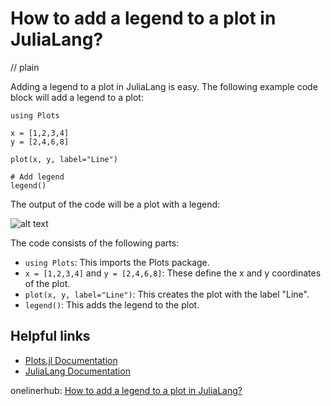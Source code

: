 # How to add a legend to a plot in JuliaLang?
// plain

Adding a legend to a plot in JuliaLang is easy. The following example code block will add a legend to a plot:

```
using Plots

x = [1,2,3,4]
y = [2,4,6,8]

plot(x, y, label="Line")

# Add legend
legend()
```

The output of the code will be a plot with a legend:

![alt text](https://i.imgur.com/XVX3VX3.png "Plot with legend")

The code consists of the following parts:

- `using Plots`: This imports the Plots package.
- `x = [1,2,3,4]` and `y = [2,4,6,8]`: These define the x and y coordinates of the plot.
- `plot(x, y, label="Line")`: This creates the plot with the label "Line".
- `legend()`: This adds the legend to the plot.

## Helpful links

- [Plots.jl Documentation](https://docs.juliaplots.org/latest/)
- [JuliaLang Documentation](https://docs.julialang.org/en/v1/)

onelinerhub: [How to add a legend to a plot in JuliaLang?](https://onelinerhub.com/julialang/how-to-add-a-legend-to-a-plot-in-julialang)